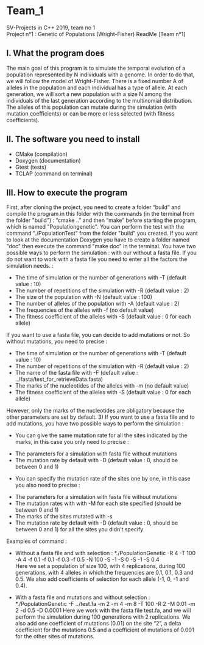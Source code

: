 # Team_1
SV-Projects in C++ 2019, team no 1  
Project n°1 : Genetic of Populations (Wright-Fisher) ReadMe
[Team n°1]
## I. What the program does
The main goal of this program is to simulate the temporal evolution of a population
represented by N individuals with a genome. In order to do that, we will follow the model of
Wright-Fisher. There is a fixed number A of alleles in the population and each individual has
a type of allele. At each generation, we will sort a new population with a size N among the
individuals of the last generation according to the multinomial distribution. The alleles of
this population can mutate during the simulation (with mutation coefficients) or can be more
or less selected (with fitness coefficients).
## II. The software you need to install
* CMake (compilation)
* Doxygen (documentation)
* Gtest (tests)
* TCLAP (command on terminal)
## III. How to execute the program
First, after cloning the project, you need to create a folder “build” and compile the
program in this folder with the commands (in the terminal from the folder "build") : 
“cmake ..” and then “make” before starting the program, which is named "Populationgenetic". 
You can perform the test with the command "./PopulationTest" from the folder "build" you created.
If you want to look at the documentation Doxygen you have to create a folder named "doc" then 
execute the command "make doc" in the terminal.
You have two possible ways to perform the simulation : with our without a fasta file.
If you do not want to work with a fasta file you need to enter all the factors the simulation
needs. :
* The time of simulation or the number of generations with -T (default value : 10)
* The number of repetitions of the simulation with -R (default value : 2)
* The size of the population with -N (default value : 100)
* The number of alleles of the population with -A (default value : 2)
* The frequencies of the alleles with -f (no default value)
* The fitness coefficient of the alleles with -S (default value : 0 for each allele)  

If you want to use a fasta file, you can decide to add mutations or not. So without mutations, you need to precise : 
* The time of simulation or the number of generations with -T (default value : 10)
* The number of repetitions of the simulation with -R (default value : 2)
* The name of the fasta file with -F (default value : ../fasta/test_for_retrieveData.fasta)
* The marks of the nucleotides of the alleles with -m (no default value)
* The fitness coefficient of the alleles with -S (default value : 0 for each allele)

However, only the marks of the nucleotides are obligatory because the other parameters are set by default.
3) If you want to use a fasta file and to add mutations, you have two possible ways to perform the simulation : 
- You can give the same mutation rate for all the sites indicated by the marks, in this case you only need to precise : 
* The parameters for a simulation with fasta file without mutations
* The mutation rate by default with -D (default value : 0, should be between 0 and 1)
- You can specify the mutation rate of the sites one by one, in this case you also need to precise :
* The parameters for a simulation with fasta file without mutations
* The mutation rates with with -M for each site specified (should be between 0 and 1)
* The marks of the sites mutated with -s  
* The mutation rate by default with -D (default value : 0, should be between 0 and 1) for all the sites you didn’t specify

Examples of command :
- Without a fasta file and with selection :
*./PopulationGenetic -R 4 -T 100 -A 4 -f 0.1 -f 0.1 -f 0.3 -f 0.5 -N 100 -S -1 -S 0 -S -1 -S 0.4  
Here we set a population of size 100,  with 4 replications, during 100 generations, with 4 alleles in which the frequencies are 0.1, 0.1, 0.3 and 0.5. We also add coefficients of selection for each allele (-1, 0, -1 and 0.4).

- With a fasta file and mutations and without selection :
*./PopulationGenetic -F ../test.fa -m 2  -m 4 -m 8 -T 100 -R 2 -M 0.01 -m 2 -d 0.5 -D 0.0001
Here we work with the fasta file test.fa, and we will perform the simulation during 100 generations with 2 replications. We also add one coefficient of mutations (0.01) on the site “2”, a delta coefficient for the mutations 0.5 and a coefficient of mutations of 0.001 for the other sites of mutations.
